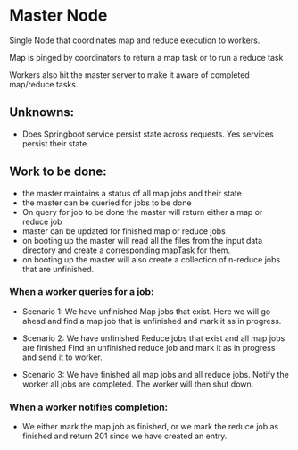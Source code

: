 # Master Node

Single Node that coordinates map and reduce execution
to workers.

Map is pinged by coordinators to return a map task or to run a reduce task

Workers also hit the master server to make it aware of completed map/reduce tasks.

## Unknowns:
- Does Springboot service persist state across requests. Yes services persist their state.

## Work to be done:
- the master maintains a status of all map jobs and their state
- the master can be queried for jobs to be done
- On query for job to be done the master will return either a map or reduce job
- master can be updated for finished map or reduce jobs 
- on booting up the master will read all the files from the input data directory and
create a corresponding mapTask for them.
- on booting up the master will also create a collection of n-reduce jobs that are unfinished.

### When a worker queries for a job:
- Scenario 1: We have unfinished Map jobs that exist.
Here we will go ahead and find a map job that is unfinished and mark it as in progress.

- Scenario 2: We have unfinished Reduce jobs that exist and all map jobs are finished
Find an unfinished reduce job and mark it as in progress and send it to worker.

- Scenario 3: We have finished all map jobs and all reduce jobs.
Notify the worker all jobs are completed. The worker will then shut down.
 
### When a worker notifies completion:
- We either mark the map job as finished, or we mark the reduce job as finished and return 201 since we have created an
entry.
